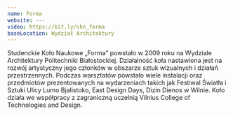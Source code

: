 ```yaml
---
name: Forma
website: ---
video: https://bit.ly/skn_forma
baseLocation: Wydział Architektury
---
```

Studenckie Koło Naukowe „Forma” powstało w 2009 roku na Wydziale Architektury Politechniki Białostockiej. Działalność koła nastawiona jest na rozwój artystyczny jego członków w obszarze sztuk wizualnych i działań przestrzennych. Podczas warsztatów powstało wiele instalacji oraz przedmiotów prezentowanych na wydarzeniach takich jak Festiwal Światła i Sztuki Ulicy Lumo Bjalistoko, East Design Days, Dizin Dienos w Wilnie. Koło działa we współpracy z zagraniczną uczelnią Vilnius College of Technologies and Design.